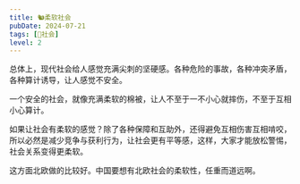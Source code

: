 ```yaml
---
title: 🐿️柔软社会
pubDate: 2024-07-21
tags: [👫社会]
level: 2
---
```


总体上，现代社会给人感觉充满尖刺的坚硬感。各种危险的事故，各种冲突矛盾，各种算计诱导，让人感觉不安全。

一个安全的社会，就像充满柔软的棉被，让人不至于一不小心就摔伤，不至于互相小心算计。

如果让社会有柔软的感觉？除了各种保障和互助外，还得避免互相伤害互相啃咬，所以必然是减少竞争与获利行为，让社会更有平等感，这样，大家才能放松警惕，社会关系变得更柔软。

这方面北欧做的比较好。中国要想有北欧社会的柔软性，任重而道远啊。
